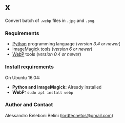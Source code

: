 # x

Convert batch of `.webp` files in `.jpg` and `.png`.

### Requirements

* [Python](https://www.python.org/) programming language (*version 3.4 or newer*)
* [ImageMagick](https://www.imagemagick.org) tools (*version 6 or newer*)
* [WebP](https://developers.google.com/speed/webp/) tools (*version 0.4 or newer*)

### Install requirements

On Ubuntu 16.04:

* **Python and ImageMagick:** Already installed
* **WebP:** `sudo apt install webp`

### Author and Contact

Alessandro Beleboni Belini (lordtecnetos@gmail.com)
